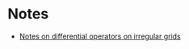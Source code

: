 # Notes

- [Notes on differential operators on irregular grids](https://github.com/ubcecon/computing_and_datascience/blob/master/continuous_time_methods/notes/discretized-differential-operator-derivation.tex)
